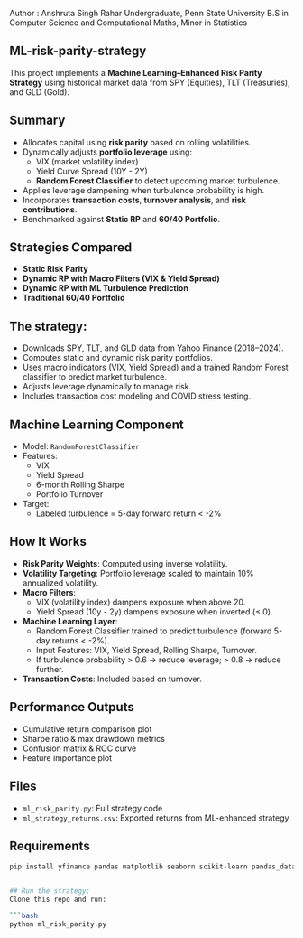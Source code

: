 Author : Anshruta Singh Rahar
Undergraduate, Penn State University
B.S in Computer Science and Computational Maths, Minor in Statistics

## ML-risk-parity-strategy
This project implements a **Machine Learning–Enhanced Risk Parity Strategy** using historical market data from SPY (Equities), TLT (Treasuries), and GLD (Gold).

## Summary
- Allocates capital using **risk parity** based on rolling volatilities.
- Dynamically adjusts **portfolio leverage** using:
  - VIX (market volatility index)
  - Yield Curve Spread (10Y - 2Y)
  - **Random Forest Classifier** to detect upcoming market turbulence.
- Applies leverage dampening when turbulence probability is high.
- Incorporates **transaction costs**, **turnover analysis**, and **risk contributions**.
- Benchmarked against **Static RP** and **60/40 Portfolio**.

 
## Strategies Compared
- **Static Risk Parity**  
- **Dynamic RP with Macro Filters (VIX & Yield Spread)**  
- **Dynamic RP with ML Turbulence Prediction**  
- **Traditional 60/40 Portfolio**

## The strategy:
- Downloads SPY, TLT, and GLD data from Yahoo Finance (2018–2024).
- Computes static and dynamic risk parity portfolios.
- Uses macro indicators (VIX, Yield Spread) and a trained Random Forest classifier to predict market turbulence.
- Adjusts leverage dynamically to manage risk.
- Includes transaction cost modeling and COVID stress testing.

## Machine Learning Component
- Model: `RandomForestClassifier`
- Features:
  - VIX
  - Yield Spread
  - 6-month Rolling Sharpe
  - Portfolio Turnover
- Target:
  - Labeled turbulence = 5-day forward return < -2%

## How It Works
- **Risk Parity Weights**: Computed using inverse volatility.
- **Volatility Targeting**: Portfolio leverage scaled to maintain 10% annualized volatility.
- **Macro Filters**:
  - VIX (volatility index) dampens exposure when above 20.
  - Yield Spread (10y - 2y) dampens exposure when inverted (≤ 0).
- **Machine Learning Layer**:
  - Random Forest Classifier trained to predict turbulence (forward 5-day returns < -2%).
  - Input Features: VIX, Yield Spread, Rolling Sharpe, Turnover.
  - If turbulence probability > 0.6 → reduce leverage; > 0.8 → reduce further.
- **Transaction Costs**: Included based on turnover.
  
## Performance Outputs
- Cumulative return comparison plot
- Sharpe ratio & max drawdown metrics
- Confusion matrix & ROC curve
- Feature importance plot

## Files
- `ml_risk_parity.py`: Full strategy code
- `ml_strategy_returns.csv`: Exported returns from ML-enhanced strategy

## Requirements
```bash
pip install yfinance pandas matplotlib seaborn scikit-learn pandas_datareader


## Run the strategy:
Clone this repo and run:

```bash
python ml_risk_parity.py

